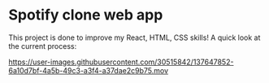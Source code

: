 # Spotify clone web app
 
This project is done to improve my React, HTML, CSS skills! A quick look at the current process:

https://user-images.githubusercontent.com/30515842/137647852-6a10d7bf-4a5b-49c3-a3f4-a37dae2c9b75.mov

